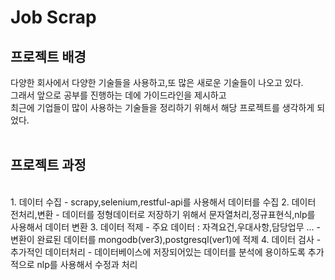 # Job Scrap

## 프로젝트 배경
다양한 회사에서 다양한 기술들을 사용하고,또 많은 새로운 기술들이 나오고 있다. 
<br>
그래서 앞으로 공부를 진행하는 데에 가이드라인을 제시하고
<br>
최근에 기업들이 많이 사용하는 기술들을 정리하기 위해서 해당 프로젝트를 생각하게 되었다. 
<br><br>

## 프로젝트 과정 
<br>
1. 데이터 수집 
   -  scrapy,selenium,restful-api를 사용해서 데이터를 수집
2. 데이터 전처리,변환
   - 데이터를 정형데이터로 저장하기 위해서 문자열처리,정규표현식,nlp를 사용해서 데이터 변환
3. 데이터 적제
    - 주요 데이터 : 자격요건,우대사항,담당업무 ...
    - 변환이 완료된 데이터를 mongodb(ver3),postgresql(ver1)에 적제
4. 데이터 검사
    - 추가적인 데이터처리
    - 데이터베이스에 저장되어있는 데이터를 분석에 용이하도록 추가적으로 nlp를 사용해서 수정과 처리
<br><br><br>




